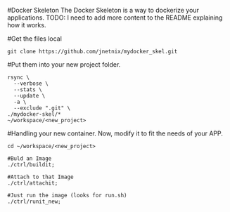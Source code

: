 #Docker Skeleton
The Docker Skeleton is a way to dockerize your applications. 
TODO: I need to add more content to the README explaining how it works.


#Get the files local
```
git clone https://github.com/jnetnix/mydocker_skel.git
```

#Put them into your new project folder.
```
rsync \
  --verbose \
  --stats \
  --update \
  -a \
  --exclude ".git" \
./mydocker-skel/*
~/workspace/<new_project>
```

#Handling your new container.
Now, modify it to fit the needs of your APP.
```
cd ~/workspace/<new_project>

#Buld an Image
./ctrl/buildit;

#Attach to that Image
./ctrl/attachit;

#Just run the image (looks for run.sh)
./ctrl/runit_new;
```
